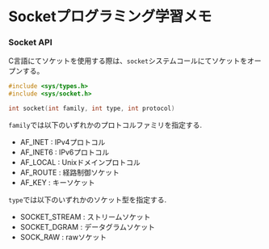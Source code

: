 # Socketプログラミング学習メモ

### Socket API

C言語にてソケットを使用する際は、`socket`システムコールにてソケットをオープンする。
```C
#include <sys/types.h>
#include <sys/socket.h>

int socket(int family, int type, int protocol)

```
`family`では以下のいずれかのプロトコルファミリを指定する.  
- AF_INET  : IPv4プロトコル 
- AF_INET6 : IPv6プロトコル
- AF_LOCAL : Unixドメインプロトコル
- AF_ROUTE : 経路制御ソケット
- AF_KEY   : キーソケット

`type`では以下のいずれかのソケット型を指定する.  
 - SOCKET_STREAM : ストリームソケット
 - SOCKET_DGRAM  : データグラムソケット
 - SOCK_RAW      : rawソケット
